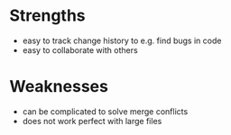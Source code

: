 # Strengths

- easy to track change history to e.g. find bugs in code
- easy to collaborate with others

# Weaknesses

- can be complicated to solve merge conflicts
- does not work perfect with large files